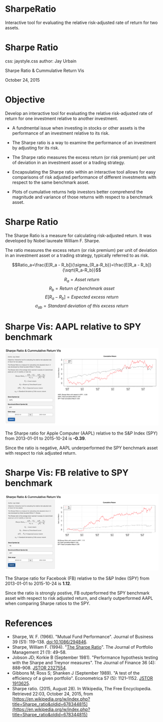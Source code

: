 # SharpeRatio
Interactive tool for evaluating the relative risk-adjusted rate of return for two assets.

<style>
.reveal {
  font-family: "Didy Bold", sans-serif;
  font-size: 32px;
  font-weight: 200;
  letter-spacing: -0.02em;
  color: #003333;
}
.reveal h3 {
  font-size: 1.5em;
  color: #25679E;
  font-weight: bold;
}
.reveal pre code {
  display: block; padding: 0.5em;
  font-size: 1.1em;
  line-height: 1.1em;
  background-color: white;
  overflow: visible;
  max-height: none;
  word-wrap: normal;
}
.reveal .slides section .slideContent {
   font-size: .8em;
}
.pt6text {
   font-size: .6em;
}
</style>

Sharpe Ratio
========================================================
css: jaystyle.css
author: Jay Urbain

Sharpe Ratio & Cummulative Return Vis

October 24, 2015

Objective
========================================================
Develop an interactive tool for evaluating the relative risk-adjusted rate of return for one investment relative to another investment.

- A fundmental issue when investing in stocks or other assets is the performance of an investment relative to its risk.
- The Sharpe ratio is a way to examine the performance of an investment by adjusting for its risk.

- The Sharpe ratio measures the excess return (or risk premium) per unit of deviation in an investment asset or a trading strategy.

- Encapsulating the Sharpe ratio within an interactive tool allows for easy comparisons of risk adjusted performance of different investments with respect to the same benchmark asset.

- Plots of cumulative returns help investors better comprehend the magnitude and variance of those returns with respect to a benchmark asset.

Sharpe Ratio
========================================================
The Sharpe Ratio is a measure for calculating risk-adjusted return. It was developed by Nobel laureate William F. Sharpe.

The ratio measures the excess return (or risk premium) per unit of deviation in an investment asset or a trading strategy, typically referred to as risk.

$$Ratio_a=\frac{E[R_a - R_b]}{\sigma_{R_a-R_b}}=\frac{E[R_a - R_b]}{\sqrt{R_a-R_b}}$$

$$R_a = Asset\ return$$
$$R_b = Return\ of\ benchmark\ asset$$
$$E[R_a - R_b] = Expected\ excess\ return$$
$$\sigma_{ab} = Standard\ deviation\ of\ this\ excess\ return$$

Sharpe Vis: AAPL relative to SPY benchmark
========================================================

![My Figure](appl_vs_spy.png)

The Sharpe ratio for Apple Computer (AAPL) relative to the S&P Index (SPY) from 2013-01-01 to 2015-10-24 is **-0.39**.

Since the ratio is negative, AAPL underperformed the SPY benchmark asset with respect to risk adjusted return.

Sharpe Vis: FB relative to SPY benchmark
========================================================

![My Figure](fb_vs_spy.png)

The Sharpe ratio for Facebook (FB) relative to the S&P Index (SPY) from 2013-01-01 to 2015-10-24 is **1.12**.

Since the ratio is strongly postive, FB outperformed the SPY benchmark asset with respect to risk adjusted return, and clearly outperformed AAPL when comparing Sharpe ratios to the SPY.

References
========================================================
- Sharpe, W. F. (1966). "Mutual Fund Performance". Journal of Business 39 (S1): 119–138. [doi:10.1086/294846](http://www.iijournals.com/doi/abs/10.3905/jpm.1994.409501).
- Sharpe, William F. (1994). "[The Sharpe Ratio](http://www.stanford.edu/~wfsharpe/art/sr/sr.htm)". The Journal of Portfolio Management 21 (1): 49–58.
- Jobson JD; Korkie B (September 1981). "Performance hypothesis testing with the Sharpe and Treynor measures". The Journal of Finance 36 (4): 888–908. [JSTOR 2327554](http://www.jstor.org/stable/2327554?&seq=1#page_scan_tab_contents).
- Gibbons M; Ross S; Shanken J (September 1989). "A test of the efficiency of a given portfolio". Econometrica 57 (5): 1121–1152. [JSTOR 1913625](https://www.jstor.org/stable/1913625?seq=1#page_scan_tab_contents).
- Sharpe ratio. (2015, August 28). In Wikipedia, The Free Encyclopedia. Retrieved 22:03, October 24, 2015, from [https://en.wikipedia.org/w/index.php?title=Sharpe_ratio&oldid=678344815](https://en.wikipedia.org/w/index.php?title=Sharpe_ratio&oldid=678344815)


